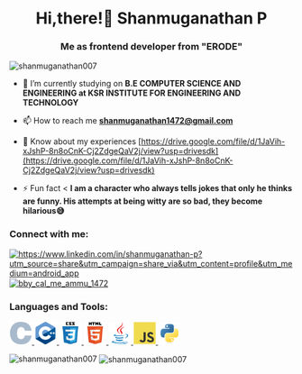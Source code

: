 
<h1 align="center">Hi,there!👋 Shanmuganathan P</h1>
<h3 align="center">Me as frontend developer from "ERODE"</h3>

<p align="left"> <img src="https://komarev.com/ghpvc/?username=shanmuganathan007&label=Profile%20views&color=0e75b6&style=flat" alt="shanmuganathan007" /> </p>

- 🔭 I’m currently studying on **B.E COMPUTER SCIENCE AND ENGINEERING at KSR INSTITUTE FOR ENGINEERING AND TECHNOLOGY**

- 📫 How to reach me **shanmuganathan1472@gmail.com**

- 📄 Know about my experiences [https://drive.google.com/file/d/1JaVih-xJshP-8n8oCnK-Cj2ZdgeQaV2j/view?usp=drivesdk](https://drive.google.com/file/d/1JaVih-xJshP-8n8oCnK-Cj2ZdgeQaV2j/view?usp=drivesdk)

- ⚡ Fun fact < **I am a character who always tells jokes that only he thinks are funny. His attempts at being witty are so bad, they become hilarious😅**

<h3 align="left">Connect with me:</h3>
<p align="left">
<a href="https://linkedin.com/in/https://www.linkedin.com/in/shanmuganathan-p?utm_source=share&utm_campaign=share_via&utm_content=profile&utm_medium=android_app" target="blank"><img align="center" src="https://raw.githubusercontent.com/rahuldkjain/github-profile-readme-generator/master/src/images/icons/Social/linked-in-alt.svg" alt="https://www.linkedin.com/in/shanmuganathan-p?utm_source=share&utm_campaign=share_via&utm_content=profile&utm_medium=android_app" height="30" width="40" /></a>
<a href="https://instagram.com/bby_cal_me_ammu_1472" target="blank"><img align="center" src="https://raw.githubusercontent.com/rahuldkjain/github-profile-readme-generator/master/src/images/icons/Social/instagram.svg" alt="bby_cal_me_ammu_1472" height="30" width="40" /></a>
</p>

<h3 align="left">Languages and Tools:</h3>
<p align="left"> <a href="https://www.cprogramming.com/" target="_blank" rel="noreferrer"> <img src="https://raw.githubusercontent.com/devicons/devicon/master/icons/c/c-original.svg" alt="c" width="40" height="40"/> </a> <a href="https://www.w3schools.com/cpp/" target="_blank" rel="noreferrer"> <img src="https://raw.githubusercontent.com/devicons/devicon/master/icons/cplusplus/cplusplus-original.svg" alt="cplusplus" width="40" height="40"/> </a> <a href="https://www.w3schools.com/css/" target="_blank" rel="noreferrer"> <img src="https://raw.githubusercontent.com/devicons/devicon/master/icons/css3/css3-original-wordmark.svg" alt="css3" width="40" height="40"/> </a> <a href="https://www.w3.org/html/" target="_blank" rel="noreferrer"> <img src="https://raw.githubusercontent.com/devicons/devicon/master/icons/html5/html5-original-wordmark.svg" alt="html5" width="40" height="40"/> </a> <a href="https://www.java.com" target="_blank" rel="noreferrer"> <img src="https://raw.githubusercontent.com/devicons/devicon/master/icons/java/java-original.svg" alt="java" width="40" height="40"/> </a> <a href="https://developer.mozilla.org/en-US/docs/Web/JavaScript" target="_blank" rel="noreferrer"> <img src="https://raw.githubusercontent.com/devicons/devicon/master/icons/javascript/javascript-original.svg" alt="javascript" width="40" height="40"/> </a> <a href="https://www.python.org" target="_blank" rel="noreferrer"> <img src="https://raw.githubusercontent.com/devicons/devicon/master/icons/python/python-original.svg" alt="python" width="40" height="40"/> </a> </p>

<p><img align="left" src="https://github-readme-stats.vercel.app/api/top-langs?username=shanmuganathan007&show_icons=true&locale=en&layout=compact" alt="shanmuganathan007" /></p>

<p>&nbsp;<img align="center" src="https://github-readme-stats.vercel.app/api?username=shanmuganathan007&show_icons=true&locale=en" alt="shanmuganathan007" /></p>
